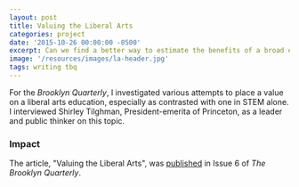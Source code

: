 ```yaml
---
layout: post
title: Valuing the Liberal Arts
categories: project
date: '2015-10-26 00:00:00 -0500'
excerpt: Can we find a better way to estimate the benefits of a broad education?
image: '/resources/images/la-header.jpg'
tags: writing tbq
---
```


For the *Brooklyn Quarterly*, I investigated various attempts to place a value on a liberal arts education, especially as contrasted with one in STEM alone. I interviewed Shirley Tilghman, President-emerita of Princeton, as a leader and public thinker on this topic.

### Impact
The article, "Valuing the Liberal Arts", was [published](http://brooklynquarterly.org/valuing-the-liberal-arts/) in Issue 6 of *The Brooklyn Quarterly*.
